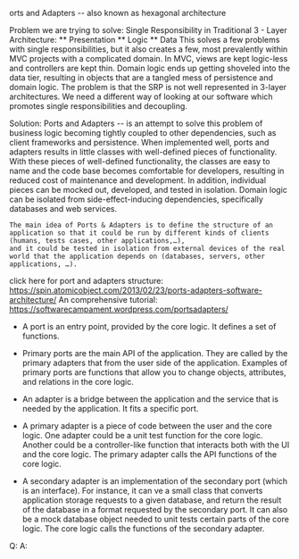 orts and Adapters
       -- also known as hexagonal architecture

Problem we are trying to solve: 
    Single Responsibility in Traditional 3 - Layer Architecture: 
        ** Presentation 
        ** Logic
        ** Data
    This solves a few problems with single responsibilities, but it also creates a few, 
  most prevalently within MVC projects with a complicated domain. 
    In MVC, views are kept logic-less and controllers are kept thin. 
    Domain logic ends up getting shoveled into the data tier, 
    resulting in objects that are a tangled mess of persistence and domain logic. 
    The problem is that the SRP is not well represented in 3-layer architectures. We need a different way of looking at our software which promotes single responsibilities and decoupling.


Solution: Ports and Adapters
    -- is an attempt to solve this problem of business logic becoming tightly coupled to other dependencies, such as client frameworks and persistence. 
    When implemented well, ports and adapters results in little classes with well-defined pieces of functionality. 
    With these pieces of well-defined functionality, the classes are easy to name and the code base becomes comfortable for developers, 
    resulting in reduced cost of maintenance and development. 
    In addition, individual pieces can be mocked out, developed, and tested in isolation. 
    Domain logic can be isolated from side-effect-inducing dependencies, specifically databases and web services.
    
    The main idea of Ports & Adapters is to define the structure of an application so that it could be run by different kinds of clients (humans, tests cases, other applications,…), 
    and it could be tested in isolation from external devices of the real world that the application depends on (databases, servers, other applications, …).

click here for port and adapters structure: https://spin.atomicobject.com/2013/02/23/ports-adapters-software-architecture/
An comprehensive tutorial: https://softwarecampament.wordpress.com/portsadapters/


* A port is an entry point, provided by the core logic. It defines a set of functions. 
* Primary ports are the main API of the application. They are called by the primary adapters that from the user side of the application. 
    Examples of primary ports are functions that allow you to change objects, attributes, and relations in the core logic. 
    
* An adapter is a bridge between the application and the service that is needed by the application. It fits a specific port.  
* A primary adapter is a piece of code between the user and the core logic. One adapter could be a unit test function for the core logic. 
    Another could be a controller-like function that interacts both with the UI and the core logic. 
    The primary adapter calls the API functions of the core logic. 
* A secondary adapter is an implementation of the secondary port (which is an interface). 
    For instance, it can ve a small class that converts application storage requests to a given database, and return the result of the database in a format requested by the secondary port. 
    It can also be a mock database object needed to unit tests certain parts of the core logic. 
    The core logic calls the functions of the secondary adapter. 

Q: 
A: 
